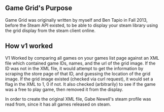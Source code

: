 ## Game Grid's Purpose

Game Grid was originally written by myself and Ben Tapio in Fall 2013, before the Steam API existed, to be able to display your steam library using the grid display from the steam client online.

## How v1 worked

V1 Worked by comparing all games on your games list page against an XML file which contained game IDs, names, and the url of the grid image. If the ID was not in the XML file, it would attempt to get the information by scraping the store page of that ID, and guessing the location of the grid image. If the grid image existed (checked via curl request), it would set a flag in the XML to 1, 0 if not. It also checked (arbitrarily) to see if the game was a free to play game, then removed it from the display.

In order to create the original XML file, Gabe Newell's steam profile was read from, since it has all games released on steam.